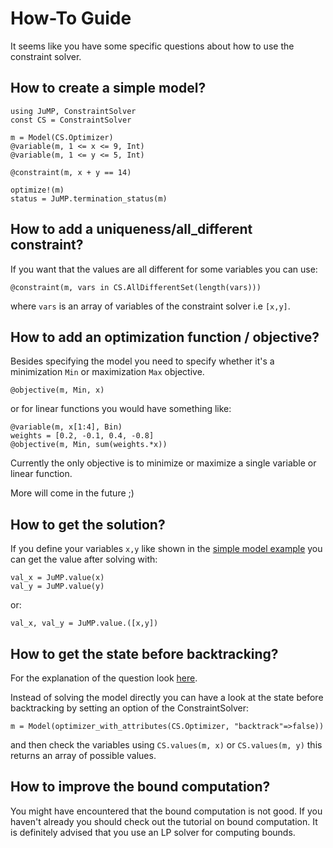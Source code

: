 # How-To Guide

It seems like you have some specific questions about how to use the constraint solver.

## How to create a simple model?

```
using JuMP, ConstraintSolver
const CS = ConstraintSolver

m = Model(CS.Optimizer) 
@variable(m, 1 <= x <= 9, Int)
@variable(m, 1 <= y <= 5, Int)

@constraint(m, x + y == 14)

optimize!(m)
status = JuMP.termination_status(m)
```

## How to add a uniqueness/all_different constraint?

If you want that the values are all different for some variables you can use:

```
@constraint(m, vars in CS.AllDifferentSet(length(vars)))
```

where `vars` is an array of variables of the constraint solver i.e `[x,y]`.


## How to add an optimization function / objective?

Besides specifying the model you need to specify whether it's a minimization `Min` or maximization `Max` objective.

```
@objective(m, Min, x)
```
or for linear functions you would have something like:
```
@variable(m, x[1:4], Bin)
weights = [0.2, -0.1, 0.4, -0.8]
@objective(m, Min, sum(weights.*x))
```

Currently the only objective is to minimize or maximize a single variable or linear function.

More will come in the future ;)

## How to get the solution?

If you define your variables `x,y` like shown in the [simple model example](#how-to-create-a-simple-model-1) you can get the value
after solving with:

```
val_x = JuMP.value(x)
val_y = JuMP.value(y)
```

or:

```
val_x, val_y = JuMP.value.([x,y])
```

## How to get the state before backtracking?

For the explanation of the question look [here](explanation.html#Backtracking-1).

Instead of solving the model directly you can have a look at the state before backtracking by setting an option of the ConstraintSolver:

```
m = Model(optimizer_with_attributes(CS.Optimizer, "backtrack"=>false))
```

and then check the variables using `CS.values(m, x)` or `CS.values(m, y)` this returns an array of possible values.


## How to improve the bound computation?

You might have encountered that the bound computation is not good. If you haven't already you should check out the tutorial on bound computation.
It is definitely advised that you use an LP solver for computing bounds. 



